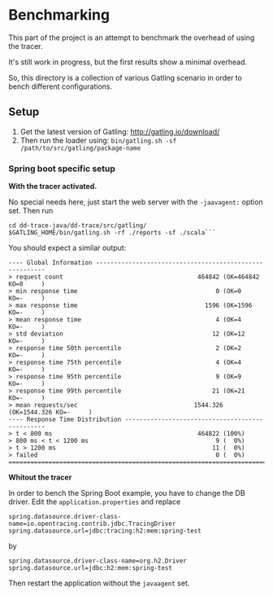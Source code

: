 # Benchmarking

This part of the project is an attempt to benchmark the 
overhead of using the tracer. 

It's still work in progress, but the first results show a minimal 
overhead.

So, this directory is a collection of various Gatling scenario in order
to bench different configurations.

## Setup

1. Get the latest version of Gatling: http://gatling.io/download/
2. Then run the loader using: `bin/gatling.sh -sf /path/to/src/gatling/package-name`


### Spring boot specific setup

**With the tracer activated.**

No special needs here, just start the web server with the `-jaavagent:` option set.
Then run 
```
cd dd-trace-java/dd-trace/src/gatling/
$GATLING_HOME/bin/gatling.sh -rf ./reports -sf ./scala```
```
You should expect a similar output:
```
---- Global Information --------------------------------------------------------
> request count                                     464842 (OK=464842 KO=0     )
> min response time                                      0 (OK=0      KO=-     )
> max response time                                   1596 (OK=1596   KO=-     )
> mean response time                                     4 (OK=4      KO=-     )
> std deviation                                         12 (OK=12     KO=-     )
> response time 50th percentile                          2 (OK=2      KO=-     )
> response time 75th percentile                          4 (OK=4      KO=-     )
> response time 95th percentile                          9 (OK=9      KO=-     )
> response time 99th percentile                         21 (OK=21     KO=-     )
> mean requests/sec                                1544.326 (OK=1544.326 KO=-     )
---- Response Time Distribution ------------------------------------------------
> t < 800 ms                                        464822 (100%)
> 800 ms < t < 1200 ms                                   9 (  0%)
> t > 1200 ms                                           11 (  0%)
> failed                                                 0 (  0%)
================================================================================
```

**Whitout the tracer**

In order to bench the Spring Boot example, you have to change the DB driver.
Edit the `application.properties` and replace 

```
spring.datasource.driver-class-name=io.opentracing.contrib.jdbc.TracingDriver
spring.datasource.url=jdbc:tracing:h2:mem:spring-test
``` 
by

```
spring.datasource.driver-class-name=org.h2.Driver
spring.datasource.url=jdbc:h2:mem:spring-test
```

Then restart the application without the `javaagent` set.

